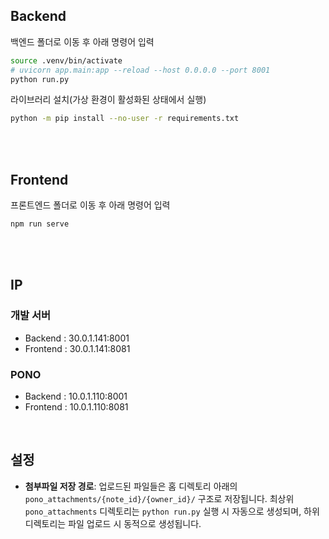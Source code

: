 ## Backend
백엔드 폴더로 이동 후 아래 명령어 입력  

```bash
source .venv/bin/activate
# uvicorn app.main:app --reload --host 0.0.0.0 --port 8001
python run.py
```

라이브러리 설치(가상 환경이 활성화된 상태에서 실행)

```bash
python -m pip install --no-user -r requirements.txt
```

<br>
<br>

## Frontend
프론트엔드 폴더로 이동 후 아래 명령어 입력

```bash
npm run serve
```

<br>
<br>

## IP
### 개발 서버
- Backend : 30.0.1.141:8001
- Frontend : 30.0.1.141:8081

### PONO
- Backend : 10.0.1.110:8001
- Frontend : 10.0.1.110:8081

<br>

## 설정
- **첨부파일 저장 경로**: 업로드된 파일들은 홈 디렉토리 아래의 `pono_attachments/{note_id}/{owner_id}/` 구조로 저장됩니다. 최상위 `pono_attachments` 디렉토리는 `python run.py` 실행 시 자동으로 생성되며, 하위 디렉토리는 파일 업로드 시 동적으로 생성됩니다.

